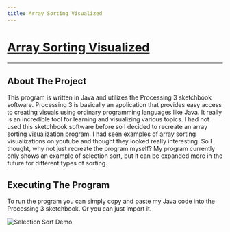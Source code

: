 ```yaml
---
title: Array Sorting Visualized
---
```


# [Array Sorting Visualized](https://github.com/Logon27/ArraySortingVisualized)

---

## About The Project

This program is written in Java and utilizes the Processing 3 sketchbook software. Processing 3 is basically an application that provides easy access to creating visuals using ordinary programming languages like Java. It really is an incredible tool for learning and visualizing various topics. I had not used this sketchbook software before so I decided to recreate an array sorting visualization program. I had seen examples of array sorting visualizations on youtube and thought they looked really interesting. So I thought, why not just recreate the program myself? My program currently only shows an example of selection sort, but it can be expanded more in the future for different types of sorting.

## Executing The Program

To run the program you can simply copy and paste my Java code into the Processing 3 sketchbook. Or you can just import it.

![Selection Sort Demo](https://i.imgur.com/AGeaQ9T.gif)
